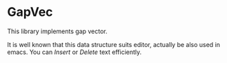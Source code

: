 # GapVec

This library implements gap vector.

It is well known that this data structure suits editor, actually be also used in emacs. You can *Insert* or *Delete* text efficiently.

